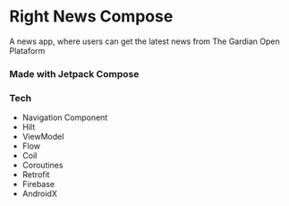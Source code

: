 # Right News Compose

A news app, where users can get the latest news from The Gardian Open Plataform
### Made with Jetpack Compose

### Tech
- Navigation Component
- Hilt
- ViewModel
- Flow
- Coil
- Coroutines
- Retrofit
- Firebase
- AndroidX
